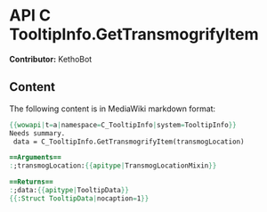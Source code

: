# API C TooltipInfo.GetTransmogrifyItem

**Contributor:** KethoBot

## Content

The following content is in MediaWiki markdown format:

```mediawiki
{{wowapi|t=a|namespace=C_TooltipInfo|system=TooltipInfo}}
Needs summary.
 data = C_TooltipInfo.GetTransmogrifyItem(transmogLocation)

==Arguments==
:;transmogLocation:{{apitype|TransmogLocationMixin}}

==Returns==
:;data:{{apitype|TooltipData}}
{{:Struct TooltipData|nocaption=1}}
```